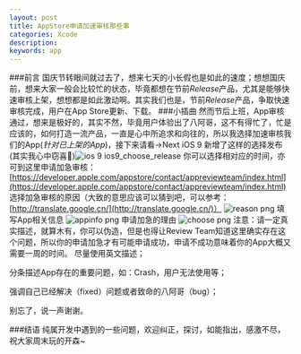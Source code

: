 ```yaml
---
layout: post
title: AppStore申请加速审核那些事
categories: Xcode
description: 
keywords: app
---
```




###前言
国庆节转眼间就过去了，想来七天的小长假也是如此的速度；想想国庆前，想来大家一般会比较忙的状态，毕竟都想在节前*Release*产品，尤其是能够快速审核上架，想想都是如此激动啊。其实我们也是，节前*Release*产品，争取快速审核完成，用户在App Store更新、下载。
###小插曲
然而节后上班，App审核通过，想来是极好的，其实不然，毕竟用户体验出了八阿哥，这不有得忙了，忙是应该的，如何打造一流产品，一直是心中所追求和向往的，所以我选择加速审核我们的App(*针对已上架的App*)，接下来请看->Next
iOS 9 新增了这样的选择发布(其实我心中窃喜🙈)![ios 9 ios9_choose_release](http://upload-images.jianshu.io/upload_images/632368-110400901d468252.png?imageMogr2/auto-orient/strip%7CimageView2/2/w/1240)
你可以选择相对应的时间，亦可到这里申请加急审核：[https://developer.apple.com/appstore/contact/appreviewteam/index.html](https://developer.apple.com/appstore/contact/appreviewteam/index.html)
选择加急审核的原因（大致的意思应该可以猜到吧，可以参考：[http://translate.google.cn/](http://translate.google.cn/)）
![reason png](http://upload-images.jianshu.io/upload_images/632368-4d0516b376229f9b.png?imageMogr2/auto-orient/strip%7CimageView2/2/w/1240)
填写App相关信息
![appinfo png](http://upload-images.jianshu.io/upload_images/632368-646b64301dc74793.png?imageMogr2/auto-orient/strip%7CimageView2/2/w/1240)
申请加急的理由
![choose png](http://upload-images.jianshu.io/upload_images/632368-9c9032e6dad56840.png?imageMogr2/auto-orient/strip%7CimageView2/2/w/1240)
注意：请一定真实描述，就算木有，你可以伪造，但是也得让Review Team知道这里确实存在这个问题，所以你的申请加急才有可能申请成功，申请不成功意味着你的App大概又需要一周的时间。
尽量使用英文描述；

分条描述App存在的重要问题，如：Crash，用户无法使用等；

强调自己已经解决（fixed）问题或者致命的八阿哥（bug）；

别忘了，说一声谢谢。

###结语
纯属开发中遇到的一些问题，欢迎纠正，探讨，如能指出，感激不尽，祝大家周末玩的开森~